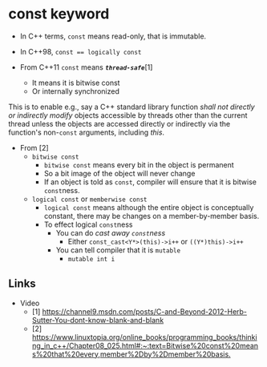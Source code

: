 # const keyword

- In C++ terms, `const` means read-only, that is immutable.

- In C++98, `const == logically const`
- From C++11 `const` means **_`thread-safe`_**[1]
  - It means it is bitwise const
  - Or internally synchronized

This is to enable e.g., say a C++ standard library function _shall not directly or indirectly modify_ objects accessible by threads other than the current thread unless the objects are accessed directly or indirectly via the function's non-`const` arguments, including _this_.

- From [2]
  - `bitwise const`
    - `bitwise const` means every bit in the object is permanent
    - So a bit image of the object will never change
    - If an object is told as `const`, compiler will ensure that it is bitwise `const`ness.
  - `logical const` or `memberwise const`
    - `logical const` means although the entire object is conceptually constant, there may be changes on a member-by-member basis.
    - To effect logical `const`ness
      - You can do _cast away `const`ness_
        - Either `const_cast<Y*>(this)->i++` or `((Y*)this)->i++`
      - You can tell compiler that it is `mutable`
        - `mutable int i`

## Links

- Video
  - [1] <https://channel9.msdn.com/posts/C-and-Beyond-2012-Herb-Sutter-You-dont-know-blank-and-blank>
  - [2] <https://www.linuxtopia.org/online_books/programming_books/thinking_in_c++/Chapter08_025.html#:~:text=Bitwise%20const%20means%20that%20every,member%2Dby%2Dmember%20basis.>
